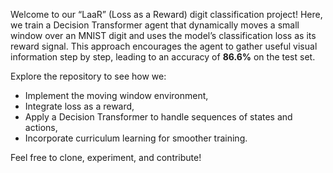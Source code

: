 Welcome to our “LaaR” (Loss as a Reward) digit classification project! Here, we train a Decision Transformer agent that dynamically moves a small window over an MNIST digit and uses the model’s classification loss as its reward signal. This approach encourages the agent to gather useful visual information step by step, leading to an accuracy of **86.6%** on the test set.  

Explore the repository to see how we:  
- Implement the moving window environment,  
- Integrate loss as a reward,  
- Apply a Decision Transformer to handle sequences of states and actions,  
- Incorporate curriculum learning for smoother training.  

Feel free to clone, experiment, and contribute!
